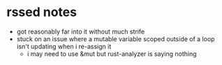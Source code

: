 # rssed notes

* got reasonably far into it without much strife
* stuck on an issue where a mutable variable scoped outside of a loop isn't updating when i re-assign it
    * i may need to use &mut but rust-analyzer is saying nothing